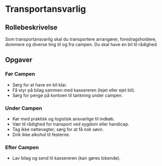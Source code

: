 # Transportansvarlig

## Rollebeskrivelse

Som transportansvarlig skal du transportere arrangører, foredragsholdere, dommere og diverse ting til og fra campen. Du skal have en bil til rådighed.
## Opgaver
### Før Campen
- Sørg for at have en bil klar.
- Få styr på bilag sammen med kassereren (lejet eller ejet bil).
- Sørg for penge på kontoen til tankning under campen.

### Under Campen
- Kør med praktisk og logistisk ansvarlige til indkøb.
- Vær til rådighed for transport ved sygdom eller handicap.
- Tag ikke nattevagter; sørg for at få nok søvn.
- Drik ikke alkohol til festerne.

### Efter Campen
- Lav bilag og send til kassereren (kan gøres lobende).